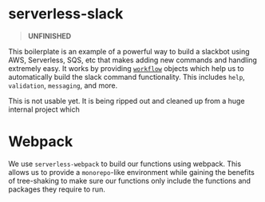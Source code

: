 # serverless-slack

> **UNFINISHED**

This boilerplate is an example of a powerful way to build a slackbot using AWS, Serverless, SQS, etc that makes adding new commands and handling extremely easy. It works by providing [`workflow`](./src/packages/workflows) objects which help us to automatically build the slack command functionality. This includes `help`, `validation`, `messaging`, and more.

This is not usable yet. It is being ripped out and cleaned up from a huge internal project which

# Webpack

We use `serverless-webpack` to build our functions using webpack. This allows us to provide a `monorepo`-like environment while gaining the benefits of tree-shaking to make sure our functions only include the functions and packages they require to run.
